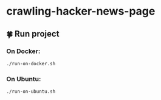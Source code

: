 # crawling-hacker-news-page

## :four_leaf_clover: Run project
### On Docker:
`./run-on-docker.sh`

### On Ubuntu:
`./run-on-ubuntu.sh`
